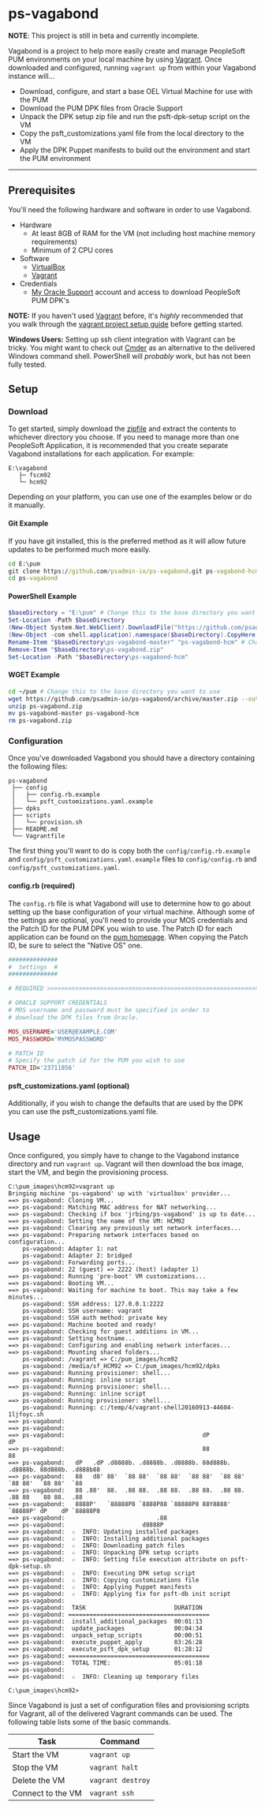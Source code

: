 ps-vagabond
===========

__NOTE__:  This project is still in beta and currently incomplete.

Vagabond is a project to help more easily create and manage PeopleSoft PUM environments on your local machine by using [Vagrant](https://vagrantup.com).  Once downloaded and configured, running `vagrant up` from within your Vagabond instance will...

* Download, configure, and start a base OEL Virtual Machine for use with the PUM
* Download the PUM DPK files from Oracle Support
* Unpack the DPK setup zip file and run the psft-dpk-setup script on the VM
* Copy the psft_customizations.yaml file from the local directory to the VM
* Apply the DPK Puppet manifests to build out the environment and start the PUM environment


------------------------------------------------------------------------------

Prerequisites
-------------

You'll need the following hardware and software in order to use Vagabond.

- Hardware
    - At least 8GB of RAM for the VM (not including host machine memory requirements)
    - Minimum of 2 CPU cores
- Software
    - [VirtualBox](https://www.virtualbox.org)
    - [Vagrant](https://vagrantup.com)
- Credentials
    - [My Oracle Support](https://support.oracle.com) account and access to download PeopleSoft PUM DPK's

__NOTE:__ If you haven't used [Vagrant](https://vagrantup.com) before, it's *highly* recommended that you walk through the [vagrant project setup guide](https://www.vagrantup.com/docs/getting-started/project_setup.html) before getting started.

__Windows Users:__  Setting up ssh client integration with Vagrant can be tricky.  You might want to check out [Cmder](http://cmder.net/) as an alternative to the delivered Windows command shell. PowerShell will *probably* work, but has not been fully tested.


Setup
-----

### Download ###

To get started, simply download the [zipfile](https://github.com/psadmin-io/ps-vagabond/archive/master.zip) and extract the contents to whichever directory you choose.  If you need to manage more than one PeopleSoft Application, it is recommended that you create separate Vagabond installations for each application. For example:

```
E:\vagabond
   ├─ fscm92
   └─ hcm92
```

Depending on your platform, you can use one of the examples below or do it manually.

#### Git Example ####

If you have git installed, this is the preferred method as it will allow future updates to be performed much more easily.

```bat
cd E:\pum
git clone https://github.com/psadmin-io/ps-vagabond.git ps-vagabond-hcm
cd ps-vagabond
```

#### PowerShell Example ####

```powershell
$baseDirectory = "E:\pum" # Change this to the base directory you want to use
Set-Location -Path $baseDirectory
(New-Object System.Net.WebClient).DownloadFile("https://github.com/psadmin-io/ps-vagabond/archive/master.zip", "$basedirectory\ps-vagabond.zip")
(New-Object -com shell.application).namespace($baseDirectory).CopyHere((new-object -com shell.application).namespace("$basedirectory\ps-vagabond.zip").Items(),16)
Rename-Item "$baseDirectory\ps-vagabond-master" "ps-vagabond-hcm" # Change this to whichever application you're going to be using
Remove-Item "$baseDirectory\ps-vagabond.zip"
Set-Location -Path "$baseDirectory\ps-vagabond-hcm"
```

#### WGET Example ####

```bash
cd ~/pum # Change this to the base directory you want to use
wget https://github.com/psadmin-io/ps-vagabond/archive/master.zip --output-document="ps-vagabond.zip"
unzip ps-vagabond.zip
mv ps-vagabond-master ps-vagabond-hcm
rm ps-vagabond.zip
```

### Configuration ###

Once you've downloaded Vagabond you should have a directory containing the following files:

```
ps-vagabond
 ├── config
 │   ├── config.rb.example
 │   └── psft_customizations.yaml.example
 ├── dpks
 ├── scripts
 │   └── provision.sh
 ├── README.md
 └── Vagrantfile
```

The first thing you'll want to do is copy both the `config/config.rb.example` and `config/psft_customizations.yaml.example` files to `config/config.rb` and `config/psft_customizations.yaml`.

#### config.rb (required) ####
 
The `config.rb` file is what Vagabond will use to determine how to go about setting up the base configuration of your virtual machine.  Although some of the settings are optional, you'll need to provide your MOS credentials and the Patch ID for the PUM DPK you wish to use.  The Patch ID for each application can be found on the [pum homepage](https://support.oracle.com/epmos/faces/DocumentDisplay?id=1641843.2).  When copying the Patch ID, be sure to select the "Native OS" one.

```ruby
##############
#  Settings  #
##############

# REQUIRED >>>>>>>>>>>>>>>>>>>>>>>>>>>>>>>>>>>>>>>>>>>>>>>>>>>>>>>>>>>>>>>>>>>>

# ORACLE SUPPORT CREDENTIALS
# MOS username and password must be specified in order to
# download the DPK files from Oracle.

MOS_USERNAME='USER@EXAMPLE.COM'
MOS_PASSWORD='MYMOSPASSWORD'

# PATCH ID
# Specify the patch id for the PUM you wish to use
PATCH_ID='23711856'
```
 
#### psft_customizations.yaml (optional) ####

Additionally, if you wish to change the defaults that are used by the DPK you can use the psft_customizations.yaml file.

Usage
-----

Once configured, you simply have to change to the Vagabond instance directory and run `vagrant up`. Vagrant will then download the box image, start the VM, and begin the provisioning process. 

```text
C:\pum_images\hcm92>vagrant up
Bringing machine 'ps-vagabond' up with 'virtualbox' provider...
==> ps-vagabond: Cloning VM...
==> ps-vagabond: Matching MAC address for NAT networking...
==> ps-vagabond: Checking if box 'jrbing/ps-vagabond' is up to date...
==> ps-vagabond: Setting the name of the VM: HCM92
==> ps-vagabond: Clearing any previously set network interfaces...
==> ps-vagabond: Preparing network interfaces based on configuration...
    ps-vagabond: Adapter 1: nat
    ps-vagabond: Adapter 2: bridged
==> ps-vagabond: Forwarding ports...
    ps-vagabond: 22 (guest) => 2222 (host) (adapter 1)
==> ps-vagabond: Running 'pre-boot' VM customizations...
==> ps-vagabond: Booting VM...
==> ps-vagabond: Waiting for machine to boot. This may take a few minutes...
    ps-vagabond: SSH address: 127.0.0.1:2222
    ps-vagabond: SSH username: vagrant
    ps-vagabond: SSH auth method: private key
==> ps-vagabond: Machine booted and ready!
==> ps-vagabond: Checking for guest additions in VM...
==> ps-vagabond: Setting hostname...
==> ps-vagabond: Configuring and enabling network interfaces...
==> ps-vagabond: Mounting shared folders...
    ps-vagabond: /vagrant => C:/pum_images/hcm92
    ps-vagabond: /media/sf_HCM92 => C:/pum_images/hcm92/dpks
==> ps-vagabond: Running provisioner: shell...
    ps-vagabond: Running: inline script
==> ps-vagabond: Running provisioner: shell...
    ps-vagabond: Running: inline script
==> ps-vagabond: Running provisioner: shell...
    ps-vagabond: Running: c:/temp/4/vagrant-shell20160913-44604-1ljfoyc.sh
==> ps-vagabond:
==> ps-vagabond:
==> ps-vagabond:                                       dP                               dP
==> ps-vagabond:                                       88                               88
==> ps-vagabond:   dP   .dP .d8888b. .d8888b. .d8888b. 88d888b. .d8888b. 88d888b. .d888b88
==> ps-vagabond:   88   d8' 88'  `88 88'  `88 88'  `88 88'  `88 88'  `88 88'  `88 88'  `88
==> ps-vagabond:   88 .88'  88.  .88 88.  .88 88.  .88 88.  .88 88.  .88 88    88 88.  .88
==> ps-vagabond:   8888P'   `88888P8 `8888P88 `88888P8 88Y8888' `88888P' dP    dP `88888P8
==> ps-vagabond:                          .88
==> ps-vagabond:                      d8888P
==> ps-vagabond:  ☆  INFO: Updating installed packages
==> ps-vagabond:  ☆  INFO: Installing additional packages
==> ps-vagabond:  ☆  INFO: Downloading patch files
==> ps-vagabond:  ☆  INFO: Unpacking DPK setup scripts
==> ps-vagabond:  ☆  INFO: Setting file execution attribute on psft-dpk-setup.sh
==> ps-vagabond:  ☆  INFO: Executing DPK setup script
==> ps-vagabond:  ☆  INFO: Copying customizations file
==> ps-vagabond:  ☆  INFO: Applying Puppet manifests
==> ps-vagabond:  ☆  INFO: Applying fix for psft-db init script
==> ps-vagabond:
==> ps-vagabond:  TASK                         DURATION
==> ps-vagabond: ========================================
==> ps-vagabond:  install_additional_packages  00:01:13
==> ps-vagabond:  update_packages              00:04:34
==> ps-vagabond:  unpack_setup_scripts         00:00:51
==> ps-vagabond:  execute_puppet_apply         03:26:28
==> ps-vagabond:  execute_psft_dpk_setup       01:28:12
==> ps-vagabond: ========================================
==> ps-vagabond:  TOTAL TIME:                  05:01:18
==> ps-vagabond:
==> ps-vagabond:  ☆  INFO: Cleaning up temporary files

C:\pum_images\hcm92>
```

Since Vagabond is just a set of configuration files and provisioning scripts for Vagrant, all of the delivered Vagrant commands can be used.  The following table lists some of the basic commands.


| Task              | Command           | 
| -------------     | -------------     | 
| Start the VM      | `vagrant up`      | 
| Stop the VM       | `vagrant halt`    | 
| Delete the VM     | `vagrant destroy` | 
| Connect to the VM | `vagrant ssh`     | 

